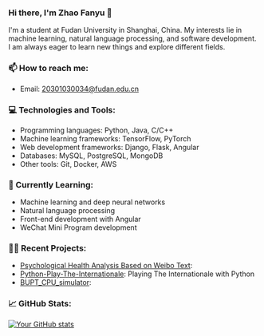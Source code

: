 ### Hi there, I'm Zhao Fanyu 👋

I'm a student at Fudan University in Shanghai, China. My interests lie in machine learning, natural language processing, and software development. I am always eager to learn new things and explore different fields.

### 📫 How to reach me:

- Email: [20301030034@fudan.edu.cn](mailto:20301030034@fudan.edu.cn)

### 💻 Technologies and Tools:

- Programming languages: Python, Java, C/C++
- Machine learning frameworks: TensorFlow, PyTorch
- Web development frameworks: Django, Flask, Angular
- Databases: MySQL, PostgreSQL, MongoDB
- Other tools: Git, Docker, AWS

### 🌱 Currently Learning:

- Machine learning and deep neural networks
- Natural language processing
- Front-end development with Angular
- WeChat Mini Program development

### 👨‍💻 Recent Projects:

- [Psychological Health Analysis Based on Weibo Text](https://github.com/your-username/2023-DSDS-PJ): 
- [Python-Play-The-Internationale](https://github.com/your-username/Python-Play-The-Internationale): Playing The Internationale with Python
- [BUPT_CPU_simulator](https://github.com/your-username/BUPT_CPU_simulator): 

### 📈 GitHub Stats:

[![Your GitHub stats](https://github-readme-stats.vercel.app/api?username=yufanwenshu&show_icons=true)](https://github.com/anuraghazra/github-readme-stats)
